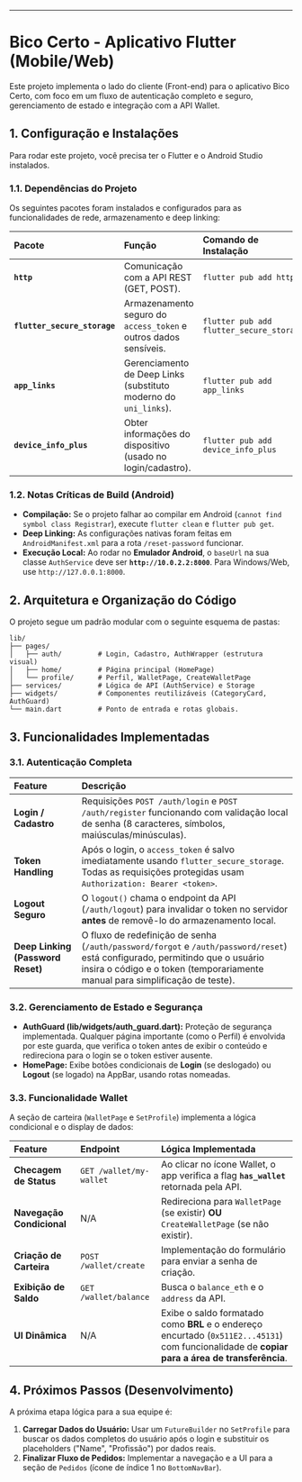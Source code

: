 
-----

# Bico Certo - Aplicativo Flutter (Mobile/Web)

Este projeto implementa o lado do cliente (Front-end) para o aplicativo Bico Certo, com foco em um fluxo de autenticação completo e seguro, gerenciamento de estado e integração com a API Wallet.

## 1\. Configuração e Instalações

Para rodar este projeto, você precisa ter o Flutter e o Android Studio instalados.

### 1.1. Dependências do Projeto

Os seguintes pacotes foram instalados e configurados para as funcionalidades de rede, armazenamento e deep linking:

| Pacote | Função | Comando de Instalação |
| :--- | :--- | :--- |
| **`http`** | Comunicação com a API REST (GET, POST). | `flutter pub add http` |
| **`flutter_secure_storage`** | Armazenamento seguro do `access_token` e outros dados sensíveis. | `flutter pub add flutter_secure_storage` |
| **`app_links`** | Gerenciamento de Deep Links (substituto moderno do `uni_links`). | `flutter pub add app_links` |
| **`device_info_plus`** | Obter informações do dispositivo (usado no login/cadastro). | `flutter pub add device_info_plus` |

### 1.2. Notas Críticas de Build (Android)

  * **Compilação:** Se o projeto falhar ao compilar em Android (`cannot find symbol class Registrar`), execute `flutter clean` e `flutter pub get`.
  * **Deep Linking:** As configurações nativas foram feitas em `AndroidManifest.xml` para a rota `/reset-password` funcionar.
  * **Execução Local:** Ao rodar no **Emulador Android**, o `baseUrl` na sua classe `AuthService` deve ser **`http://10.0.2.2:8000`**. Para Windows/Web, use `http://127.0.0.1:8000`.

## 2\. Arquitetura e Organização do Código

O projeto segue um padrão modular com o seguinte esquema de pastas:

```
lib/
├── pages/
│   ├── auth/         # Login, Cadastro, AuthWrapper (estrutura visual)
│   ├── home/         # Página principal (HomePage)
│   └── profile/      # Perfil, WalletPage, CreateWalletPage
├── services/         # Lógica de API (AuthService) e Storage
├── widgets/          # Componentes reutilizáveis (CategoryCard, AuthGuard)
└── main.dart         # Ponto de entrada e rotas globais.
```

## 3\. Funcionalidades Implementadas

### 3.1. Autenticação Completa

| Feature | Descrição |
| :--- | :--- |
| **Login / Cadastro** | Requisições `POST /auth/login` e `POST /auth/register` funcionando com validação local de senha (8 caracteres, símbolos, maiúsculas/minúsculas). |
| **Token Handling** | Após o login, o `access_token` é salvo imediatamente usando `flutter_secure_storage`. Todas as requisições protegidas usam `Authorization: Bearer <token>`. |
| **Logout Seguro** | O `logout()` chama o endpoint da API (`/auth/logout`) para invalidar o token no servidor **antes** de removê-lo do armazenamento local. |
| **Deep Linking (Password Reset)** | O fluxo de redefinição de senha (`/auth/password/forgot` e `/auth/password/reset`) está configurado, permitindo que o usuário insira o código e o token (temporariamente manual para simplificação de teste). |

### 3.2. Gerenciamento de Estado e Segurança

  * **AuthGuard (lib/widgets/auth\_guard.dart):** Proteção de segurança implementada. Qualquer página importante (como o Perfil) é envolvida por este guarda, que verifica o token antes de exibir o conteúdo e redireciona para o login se o token estiver ausente.
  * **HomePage:** Exibe botões condicionais de **Login** (se deslogado) ou **Logout** (se logado) na AppBar, usando rotas nomeadas.

### 3.3. Funcionalidade Wallet

A seção de carteira (`WalletPage` e `SetProfile`) implementa a lógica condicional e o display de dados:

| Feature | Endpoint | Lógica Implementada |
| :--- | :--- | :--- |
| **Checagem de Status** | `GET /wallet/my-wallet` | Ao clicar no ícone Wallet, o app verifica a flag **`has_wallet`** retornada pela API. |
| **Navegação Condicional**| N/A | Redireciona para `WalletPage` (se existir) **OU** `CreateWalletPage` (se não existir). |
| **Criação de Carteira**| `POST /wallet/create` | Implementação do formulário para enviar a senha de criação. |
| **Exibição de Saldo** | `GET /wallet/balance` | Busca o `balance_eth` e o `address` da API. |
| **UI Dinâmica** | N/A | Exibe o saldo formatado como **BRL** e o endereço encurtado (`0x511E2...45131`) com funcionalidade de **copiar para a área de transferência**. |

## 4\. Próximos Passos (Desenvolvimento)

A próxima etapa lógica para a sua equipe é:

1.  **Carregar Dados do Usuário:** Usar um `FutureBuilder` no `SetProfile` para buscar os dados completos do usuário após o login e substituir os placeholders ("Name", "Profissão") por dados reais.
2.  **Finalizar Fluxo de Pedidos:** Implementar a navegação e a UI para a seção de `Pedidos` (ícone de índice 1 no `BottomNavBar`).

